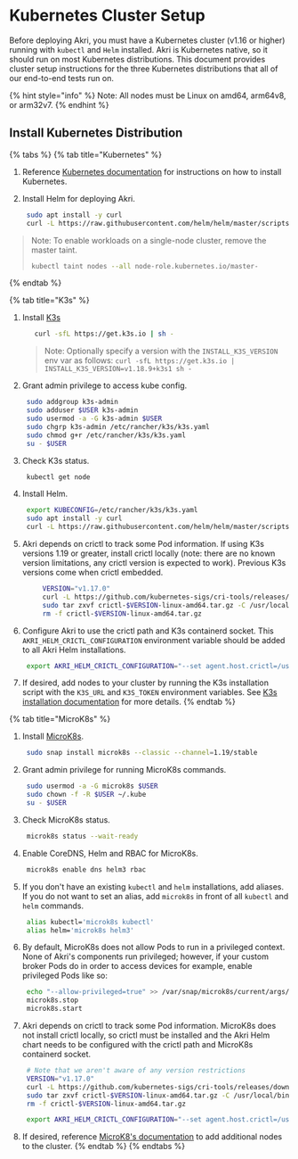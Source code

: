 # Kubernetes Cluster Setup

Before deploying Akri, you must have a Kubernetes cluster \(v1.16 or higher\) running with `kubectl` and `Helm` installed. Akri is Kubernetes native, so it should run on most Kubernetes distributions. This document provides cluster setup instructions for the three Kubernetes distributions that all of our end-to-end tests run on.

{% hint style="info" %}
Note: All nodes must be Linux on amd64, arm64v8, or arm32v7.
{% endhint %}

## Install Kubernetes Distribution

{% tabs %}
{% tab title="Kubernetes" %}
1. Reference [Kubernetes documentation](https://kubernetes.io/docs/tasks/tools/) for instructions on how to install Kubernetes. 
2. Install Helm for deploying Akri.

   ```bash
    sudo apt install -y curl
    curl -L https://raw.githubusercontent.com/helm/helm/master/scripts/get-helm-3 | bash
   ```

> Note: To enable workloads on a single-node cluster, remove the master taint.
>
> ```bash
> kubectl taint nodes --all node-role.kubernetes.io/master-
> ```
{% endtab %}

{% tab title="K3s" %}


1. Install [K3s](https://k3s.io/)

   ```bash
      curl -sfL https://get.k3s.io | sh -
   ```

   > Note: Optionally specify a version with the `INSTALL_K3S_VERSION` env var as follows: `curl -sfL https://get.k3s.io | INSTALL_K3S_VERSION=v1.18.9+k3s1 sh -`

2. Grant admin privilege to access kube config.

   ```bash
    sudo addgroup k3s-admin
    sudo adduser $USER k3s-admin
    sudo usermod -a -G k3s-admin $USER
    sudo chgrp k3s-admin /etc/rancher/k3s/k3s.yaml
    sudo chmod g+r /etc/rancher/k3s/k3s.yaml
    su - $USER
   ```

3. Check K3s status.

   ```bash
    kubectl get node
   ```

4. Install Helm.

   ```bash
    export KUBECONFIG=/etc/rancher/k3s/k3s.yaml
    sudo apt install -y curl
    curl -L https://raw.githubusercontent.com/helm/helm/master/scripts/get-helm-3 | bash
   ```

5. Akri depends on crictl to track some Pod information. If using K3s versions 1.19 or greater, install crictl locally \(note: there are no known version limitations, any crictl version is expected to work\). Previous K3s versions come when crictl embedded.

   ```bash
        VERSION="v1.17.0"
        curl -L https://github.com/kubernetes-sigs/cri-tools/releases/download/$VERSION/crictl-${VERSION}-linux-amd64.tar.gz --output crictl-${VERSION}-linux-amd64.tar.gz
        sudo tar zxvf crictl-$VERSION-linux-amd64.tar.gz -C /usr/local/bin
        rm -f crictl-$VERSION-linux-amd64.tar.gz
   ```

6. Configure Akri to use the crictl path and K3s containerd socket. This `AKRI_HELM_CRICTL_CONFIGURATION` environment variable should be added to all Akri Helm installations. 

   ```bash
    export AKRI_HELM_CRICTL_CONFIGURATION="--set agent.host.crictl=/usr/local/bin/crictl --set agent.host.dockerShimSock=/run/k3s/containerd/containerd.sock"
   ```

7. If desired, add nodes to your cluster by running the K3s installation script with the `K3S_URL` and `K3S_TOKEN` environment variables. See [K3s installation documentation](https://rancher.com/docs/k3s/latest/en/quick-start/#install-script) for more details.
{% endtab %}

{% tab title="MicroK8s" %}


1. Install [MicroK8s](https://microk8s.io/docs).

   ```bash
    sudo snap install microk8s --classic --channel=1.19/stable
   ```

2. Grant admin privilege for running MicroK8s commands.

   ```bash
    sudo usermod -a -G microk8s $USER
    sudo chown -f -R $USER ~/.kube
    su - $USER
   ```

3. Check MicroK8s status.

   ```bash
    microk8s status --wait-ready
   ```

4. Enable CoreDNS, Helm and RBAC for MicroK8s.

   ```bash
    microk8s enable dns helm3 rbac
   ```

5. If you don't have an existing `kubectl` and `helm` installations, add aliases. If you do not want to set an alias, add `microk8s` in front of all `kubectl` and `helm` commands.

   ```bash
    alias kubectl='microk8s kubectl'
    alias helm='microk8s helm3'
   ```

6. By default, MicroK8s does not allow Pods to run in a privileged context. None of Akri's components run privileged; however, if your custom broker Pods do in order to access devices for example, enable privileged Pods like so:

   ```bash
    echo "--allow-privileged=true" >> /var/snap/microk8s/current/args/kube-apiserver
    microk8s.stop
    microk8s.start
   ```

7. Akri depends on crictl to track some Pod information. MicroK8s does not install crictl locally, so crictl must be installed and the Akri Helm chart needs to be configured with the crictl path and MicroK8s containerd socket.

   ```bash
    # Note that we aren't aware of any version restrictions
    VERSION="v1.17.0"
    curl -L https://github.com/kubernetes-sigs/cri-tools/releases/download/$VERSION/crictl-${VERSION}-linux-amd64.tar.gz --output crictl-${VERSION}-linux-amd64.tar.gz
    sudo tar zxvf crictl-$VERSION-linux-amd64.tar.gz -C /usr/local/bin
    rm -f crictl-$VERSION-linux-amd64.tar.gz

    export AKRI_HELM_CRICTL_CONFIGURATION="--set agent.host.crictl=/usr/local/bin/crictl --set agent.host.dockerShimSock=/var/snap/microk8s/common/run/containerd.sock"
   ```

8. If desired, reference [MicroK8's documentation](https://microk8s.io/docs/clustering) to add additional nodes to the cluster.
{% endtab %}
{% endtabs %}


